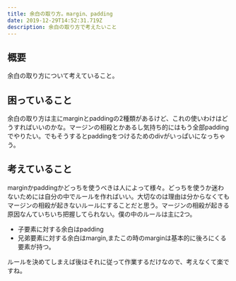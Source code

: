```yaml
---
title: 余白の取り方。margin、padding
date: 2019-12-29T14:52:31.719Z
description: 余白の取り方で考えたいこと
---
```

## 概要
余白の取り方について考えていること。

## 困っていること
余白の取り方は主にmarginとpaddingの2種類があるけど、これの使いわけはどうすればいいのかな。マージンの相殺とかあるし気持ち的にはもう全部paddingでやりたい。でもそうするとpaddingをつけるためのdivがいっぱいになっちゃう。

## 考えていること
marginかpaddingかどっちを使うべきは人によって様々。どっちを使うか迷わないためには自分の中でルールを作ればいい。大切なのは理由は分からなくてもマージンの相殺が起きないルールにすることだと思う。マージンの相殺が起きる原因なんていちいち把握してられない。僕の中のルールは主に2つ。

- 子要素に対する余白はpadding
- 兄弟要素に対する余白はmargin,またこの時のmarginは基本的に後ろにくる要素が持つ。

ルールを決めてしまえば後はそれに従って作業するだけなので、考えなくて楽ですね。
